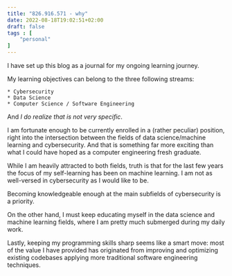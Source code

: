 ```yaml
---
title: "826.916.571 - why"
date: 2022-08-18T19:02:51+02:00
draft: false
tags : [
    "personal"
]
---
```


I have set up this blog as a journal for my ongoing learning journey.

My learning objectives can belong to the three following streams:

    * Cybersecurity
    * Data Science
    * Computer Science / Software Engineering

And *I do realize that is not very specific*.

I am fortunate enough to be currently enrolled in a (rather peculiar) position, right into the intersection between the fields of data science/machine learning and cybersecurity. And that is something far more exciting than what I could have hoped as a computer engineering fresh graduate.

While I am heavily attracted to both fields, truth is that for the last few years the focus of my self-learning has been on machine learning. I am not as well-versed in cybersecurity as I would like to be.

Becoming knowledgeable enough at the main subfields of cybersecurity is a priority.

On the other hand, I must keep educating myself in the data science and machine learning fields, where I am pretty much submerged during my daily work.

Lastly, keeping my programming skills sharp seems like a smart move: most of the value I have provided has originated from improving and optimizing existing codebases applying more traditional software engineering techniques.
